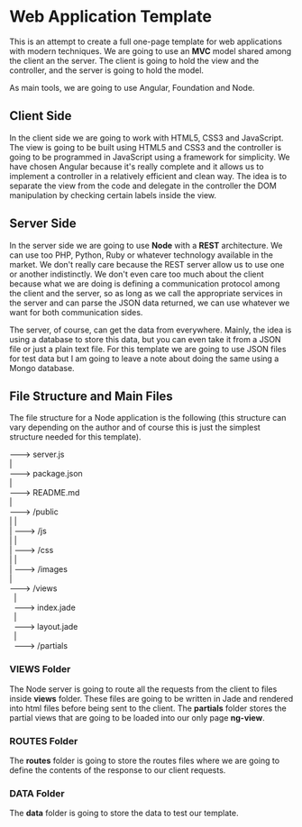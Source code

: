 # Web Application Template

This is an attempt to create a full one-page template for web applications with modern techniques. We are going to use an __MVC__ model shared among the client an the server. The client is going to hold the view and the controller, and the server is going to hold the model.

As main tools, we are going to use Angular, Foundation and Node.

## Client Side

In the client side we are going to work with HTML5, CSS3 and JavaScript. The view is going to be built using HTML5 and CSS3 and the controller is going to be programmed in JavaScript using a framework for simplicity. We have chosen Angular because it's really complete and it allows us to implement a controller in a relatively efficient and clean way. The idea is to separate the view from the code and delegate in the controller the DOM manipulation by checking certain labels inside the view.

## Server Side

In the server side we are going to use __Node__ with a __REST__ architecture. We can use too PHP, Python, Ruby or whatever technology available in the market. We don't really care because the REST server allow us to use one or another indistinctly. We don't even care too much about the client because what we are doing is defining a communication protocol among the client and the server, so as long as we call the appropriate services in the server and can parse the JSON data returned, we can use whatever we want for both communication sides.

The server, of course, can get the data from everywhere. Mainly, the idea is using a database to store this data, but you can even take it from a JSON file or just a plain text file. For this template we are going to use JSON files for test data but I am going to leave a note about doing the same using a Mongo database.

## File Structure and Main Files

The file structure for a Node application is the following (this structure can vary depending on the author and of course this is just the simplest structure needed for this template).

---> server.js<br>
|<br>
---> package.json<br>
|<br>
---> README.md<br>
|<br>
---> /public<br>
|&nbsp;|<br>
|&nbsp;---> /js<br>
|&nbsp;|<br>
|&nbsp;---> /css<br>
|&nbsp;|<br>
|&nbsp;---> /images<br>
|<br>
---> /views<br>
&nbsp;&nbsp;|<br>
&nbsp;&nbsp;---> index.jade<br>
&nbsp;&nbsp;|<br>
&nbsp;&nbsp;---> layout.jade<br>
&nbsp;&nbsp;|<br>
&nbsp;&nbsp;---> /partials<br>

### VIEWS Folder

The Node server is going to route all the requests from the client to files inside __views__ folder. These files are going to be written in Jade and rendered into html files before being sent to the client. The __partials__ folder stores the partial views that are going to be loaded into our only page __ng-view__.

### ROUTES Folder

The __routes__ folder is going to store the routes files where we are going to define the contents of the response to our client requests.

### DATA Folder

The __data__ folder is going to store the data to test our template.